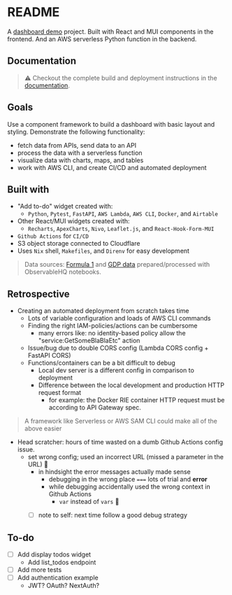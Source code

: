 # README

A [dashboard demo](https://demodash.kbsb.app) project. Built with React and MUI components in the frontend. And an AWS serverless Python function in the backend.



Documentation
-----------------------------------------------

> ⚠️ Checkout the complete build and deployment instructions in the [documentation](/docs/README.md).



Goals
-----------------------------------------------

Use a component framework to build a dashboard with basic layout and styling. Demonstrate the following functionality:
- fetch data from APIs, send data to an API
- process the data with a serverless function
- visualize data with charts, maps, and tables
- work with AWS CLI, and create CI/CD and automated deployment



Built with
-----------------------------------------------

- "Add to-do" widget created with:
    - `Python`, `Pytest`, `FastAPI`, `AWS Lambda`, `AWS CLI`, `Docker`, and `Airtable`
- Other React/MUI widgets created with:
    - `Recharts`, `ApexCharts`, `Nivo`, `Leaflet.js`, and `React-Hook-Form-MUI`
- `Github Actions` for `CI/CD`
- S3 object storage connected to Cloudflare
- Uses `Nix` shell, `Makefiles`, and `Direnv` for easy development

> Data sources: [Formula 1](https://observablehq.com/d/889d93794bcfd6da) and [GDP data](https://observablehq.com/d/41d0060afaf5f92e) prepared/processed with ObservableHQ notebooks.



Retrospective
-----------------------------------------------

- Creating an automated deployment from scratch takes time
    - Lots of variable configuration and loads of AWS CLI commands
    - Finding the right IAM-policies/actions can be cumbersome
        - many errors like: no identity-based policy allow the "service:GetSomeBlaBlaEtc" action
    - Issue/bug due to double CORS config (Lambda CORS config + FastAPI CORS)
    - Functions/containers can be a bit difficult to debug
        - Local dev server is a different config in comparison to deployment
        - Difference between the local development and production HTTP request format
            - for example: the Docker RIE container HTTP request must be according to API Gateway spec.

> A framework like Serverless or AWS SAM CLI could make all of the above easier

- Head scratcher: hours of time wasted on a dumb Github Actions config issue.
    - set wrong config; used an incorrect URL (missed a parameter in the URL) 🤯
        - in hindsight the error messages actually made sense
            - debugging in the wrong place `===` lots of trial and **error**
            - while debugging accidentally used the wrong context in Github Actions
                - `var` instead of `vars` 🤯
        - [ ] note to self: next time follow a good debug strategy



To-do
-----------------------------------------------

- [ ] Add display todos widget
    - Add list_todos endpoint
- [ ] Add more tests
- [ ] Add authentication example
    - JWT? OAuth? NextAuth?
